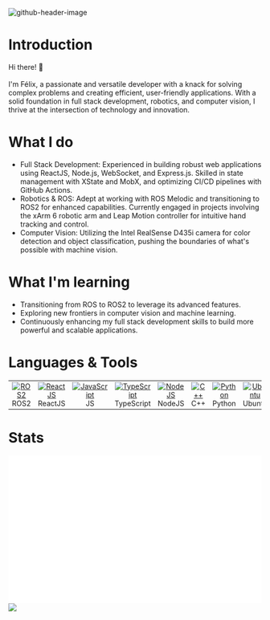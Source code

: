 ![github-header-image](https://github.com/filoucool/filoucool/assets/25182703/78d4b62f-f19f-4193-b207-3a024bbd4e97)
# Introduction
Hi there! 👋
<br>
<br>
I'm Félix, a passionate and versatile developer with a knack for solving complex problems and creating efficient, user-friendly applications. With a solid foundation in full stack development, robotics, and computer vision, I thrive at the intersection of technology and innovation.

# What I do
- Full Stack Development: Experienced in building robust web applications using ReactJS, Node.js, WebSocket, and Express.js. Skilled in state management with XState and MobX, and optimizing CI/CD pipelines with GitHub Actions.
- Robotics & ROS: Adept at working with ROS Melodic and transitioning to ROS2 for enhanced capabilities. Currently engaged in projects involving the xArm 6 robotic arm and Leap Motion controller for intuitive hand tracking and control.
- Computer Vision: Utilizing the Intel RealSense D435i camera for color detection and object classification, pushing the boundaries of what's possible with machine vision.

# What I'm learning
- Transitioning from ROS to ROS2 to leverage its advanced features.
- Exploring new frontiers in computer vision and machine learning.
- Continuously enhancing my full stack development skills to build more powerful and scalable applications.

# Languages & Tools
<table>
  <tr>
    <td align="center" width="96">
      <a href="">
        <img src="https://ardupilot.org/dev/_images/ros2_logo.jpg" width="48" height="48" alt="ROS2" />
      </a>
      <br>ROS2
    </td>
    <td align="center" width="96">
      <a href="" >
        <img src="https://upload.wikimedia.org/wikipedia/commons/thumb/a/a7/React-icon.svg/2300px-React-icon.svg.png" width="48" height="48" alt="ReactJS" />
      </a>
      <br>ReactJS
    </td>
    <td align="center" width="96">
      <a href="">
        <img src="https://upload.wikimedia.org/wikipedia/commons/9/99/Unofficial_JavaScript_logo_2.svg" width="48" height="48" alt="JavaScript" />
      </a>
      <br>JS
    </td>
    <td align="center" width="96">
      <a href="">
        <img src="https://upload.wikimedia.org/wikipedia/commons/thumb/4/4c/Typescript_logo_2020.svg/512px-Typescript_logo_2020.svg.png?20221110153201" width="48" height="48" alt="TypeScript" />
      </a>
      <br>TypeScript
    </td>
    <td align="center" width="96">
      <a href="">
        <img src="https://cdn.iconscout.com/icon/free/png-256/free-node-js-1174925.png?f=webp" width="48" alt="NodeJS" />
      </a>
      <br>NodeJS
    </td>
    <td align="center" width="96">
      <a href="" >
        <img src="https://upload.wikimedia.org/wikipedia/commons/thumb/1/18/ISO_C%2B%2B_Logo.svg/1822px-ISO_C%2B%2B_Logo.svg.png" width="48" height="48" alt="C++" />
      </a>
      <br>C++
    </td>
    <td align="center" width="96"> 
      <a href="" >
        <img src="https://upload.wikimedia.org/wikipedia/commons/thumb/c/c3/Python-logo-notext.svg/115px-Python-logo-notext.svg.png?20220821155029" width="48" height="48" alt="Python" />
      </a>
      <br>Python
    </td>
    <td align="center"  width="96">
      <a href="">
        <img src="https://cdn.worldvectorlogo.com/logos/ubuntu-4.svg" width="48" height="48" alt="Ubuntu" />
      </a>
      <br>Ubuntu
    </td>
    <td align="center" width="96">
      <a href="" >
        <img src="https://www.svgrepo.com/show/349342/docker.svg" width="48" height="48" alt="Docker" />
      </a>
      <br>Docker
    </td>
    <td align="center" width="96">
      <a href="" >
        <img src="https://banner2.cleanpng.com/20190418/qty/kisspng-amazon-web-services-logo-cloud-computing-amazon-co-logoaws-1-itnext-summit-5cb80ea9bc03d6.8054658415555662497701.jpg" width="48" height="48" alt="aws" />
      </a>
      <br>aws
    </td>
  </tr>
</table>

# Stats
<a href="#macropower-title">
  <img src="https://raw.githubusercontent.com/filoucool/github-stats-transparent/output/generated/overview.svg" alt="filoucool" align="right" />
</a>
<img src="https://github-readme-stats.vercel.app/api/top-langs/?username=filoucool&hide=G-code,html,css,cmake" />
